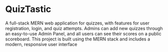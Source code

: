 # QuizTastic
A full-stack MERN web application for quizzes, with features for user registration, login, and quiz attempts. Admins can add new quizzes through an easy-to-use Admin Panel, and all users can see their scores on a public scoreboard. This project is built using the MERN stack and includes a modern, responsive user interface
